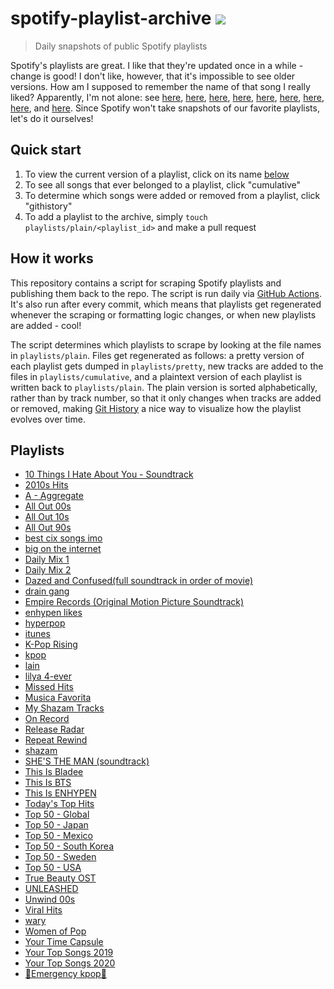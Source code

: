 # spotify-playlist-archive [![](https://github.com/mackorone/spotify-playlist-archive/actions/workflows/main.yml/badge.svg)](https://github.com/mackorone/spotify-playlist-archive/actions/workflows/main.yml)

> Daily snapshots of public Spotify playlists

Spotify's playlists are great. I like that they're updated once in a while -
change is good! I don't like, however, that it's impossible to see older
versions. How am I supposed to remember the name of that song I really liked?
Apparently, I'm not alone: see
[here](https://community.spotify.com/t5/Content-Questions/View-previous-versions-of-playlists/td-p/4400750),
[here](https://community.spotify.com/t5/Accounts/A-playlist-was-modified-Can-I-get-the-old-songs-back/td-p/1001889),
[here](https://community.spotify.com/t5/Content-Questions/Seeing-an-old-version-of-a-playlist/td-p/1318739),
[here](https://community.spotify.com/t5/Other-Partners-Web-Player-etc/Playlists-Is-there-any-way-to-recover-previous-versions-of-a/td-p/4726831),
[here](https://community.spotify.com/t5/Desktop-Mac/Find-Songs-of-old-versions-of-Spotify-Playlists/td-p/998504),
[here](https://community.spotify.com/t5/Closed-Ideas/Playlist-Versioning-History/idi-p/1133819),
[here](https://community.spotify.com/t5/Closed-Ideas/Playlist-History-Versioning/idi-p/1346418),
[here](https://community.spotify.com/t5/Closed-Ideas/Playlists-Playlist-History/idi-p/1816799),
and [here](https://community.spotify.com/t5/Live-Ideas/Playlists-Edit-History/idi-p/4573743).
Since Spotify won't take snapshots of our favorite playlists, let's do it ourselves!

## Quick start

1. To view the current version of a playlist, click on its name [below](https://github.com/mackorone/spotify-playlist-archive#playlists)
1. To see all songs that ever belonged to a playlist, click "cumulative"
1. To determine which songs were added or removed from a playlist, click "githistory"
1. To add a playlist to the archive, simply `touch playlists/plain/<playlist_id>` and make a pull request

## How it works

This repository contains a script for scraping Spotify playlists and publishing
them back to the repo. The script is run daily via
[GitHub Actions](https://github.com/mackorone/spotify-playlist-archive/actions/workflows/main.yml).
It's also run after every commit, which means that playlists get regenerated
whenever the scraping or formatting logic changes, or when new playlists are
added - cool!

The script determines which playlists to scrape by looking at the file names in
`playlists/plain`. Files get regenerated as follows: a pretty version of each
playlist gets dumped in `playlists/pretty`, new tracks are added to the
files in `playlists/cumulative`, and a plaintext version of each playlist is
written back to `playlists/plain`. The plain version is sorted alphabetically,
rather than by track number, so that it only changes when tracks are added or
removed, making [Git History](https://githistory.xyz/) a nice way to visualize
how the playlist evolves over time.

## Playlists

- [10 Things I Hate About You - Soundtrack](/playlists/pretty/10%20Things%20I%20Hate%20About%20You%20-%20Soundtrack.md)
- [2010s Hits](/playlists/pretty/2010s%20Hits.md)
- [A - Aggregate](/playlists/pretty/A%20-%20Aggregate.md)
- [All Out 00s](/playlists/pretty/All%20Out%2000s.md)
- [All Out 10s](/playlists/pretty/All%20Out%2010s.md)
- [All Out 90s](/playlists/pretty/All%20Out%2090s.md)
- [best cix songs imo](/playlists/pretty/best%20cix%20songs%20imo.md)
- [big on the internet](/playlists/pretty/big%20on%20the%20internet.md)
- [Daily Mix 1](/playlists/pretty/Daily%20Mix%201.md)
- [Daily Mix 2](/playlists/pretty/Daily%20Mix%202.md)
- [Dazed and Confused(full soundtrack in order of movie)](/playlists/pretty/Dazed%20and%20Confused(full%20soundtrack%20in%20order%20of%20movie).md)
- [drain gang](/playlists/pretty/drain%20gang.md)
- [Empire Records (Original Motion Picture Soundtrack)](/playlists/pretty/Empire%20Records%20(Original%20Motion%20Picture%20Soundtrack).md)
- [enhypen likes](/playlists/pretty/enhypen%20likes.md)
- [hyperpop](/playlists/pretty/hyperpop.md)
- [itunes](/playlists/pretty/itunes.md)
- [K-Pop Rising](/playlists/pretty/K-Pop%20Rising.md)
- [kpop](/playlists/pretty/kpop.md)
- [lain](/playlists/pretty/lain.md)
- [lilya 4-ever](/playlists/pretty/lilya%204-ever.md)
- [Missed Hits](/playlists/pretty/Missed%20Hits.md)
- [Musica Favorita](/playlists/pretty/Musica%20Favorita.md)
- [My Shazam Tracks](/playlists/pretty/My%20Shazam%20Tracks.md)
- [On Record](/playlists/pretty/On%20Record.md)
- [Release Radar](/playlists/pretty/Release%20Radar.md)
- [Repeat Rewind](/playlists/pretty/Repeat%20Rewind.md)
- [shazam](/playlists/pretty/shazam.md)
- [SHE'S THE MAN (soundtrack)](/playlists/pretty/SHE'S%20THE%20MAN%20(soundtrack).md)
- [This Is Bladee](/playlists/pretty/This%20Is%20Bladee.md)
- [This Is BTS](/playlists/pretty/This%20Is%20BTS.md)
- [This Is ENHYPEN](/playlists/pretty/This%20Is%20ENHYPEN.md)
- [Today's Top Hits](/playlists/pretty/Today's%20Top%20Hits.md)
- [Top 50 - Global](/playlists/pretty/Top%2050%20-%20Global.md)
- [Top 50 - Japan](/playlists/pretty/Top%2050%20-%20Japan.md)
- [Top 50 - Mexico](/playlists/pretty/Top%2050%20-%20Mexico.md)
- [Top 50 - South Korea](/playlists/pretty/Top%2050%20-%20South%20Korea.md)
- [Top 50 - Sweden](/playlists/pretty/Top%2050%20-%20Sweden.md)
- [Top 50 - USA](/playlists/pretty/Top%2050%20-%20USA.md)
- [True Beauty OST](/playlists/pretty/True%20Beauty%20OST.md)
- [UNLEASHED](/playlists/pretty/UNLEASHED.md)
- [Unwind 00s](/playlists/pretty/Unwind%2000s.md)
- [Viral Hits](/playlists/pretty/Viral%20Hits.md)
- [wary](/playlists/pretty/wary.md)
- [Women of Pop](/playlists/pretty/Women%20of%20Pop.md)
- [Your Time Capsule](/playlists/pretty/Your%20Time%20Capsule.md)
- [Your Top Songs 2019](/playlists/pretty/Your%20Top%20Songs%202019.md)
- [Your Top Songs 2020](/playlists/pretty/Your%20Top%20Songs%202020.md)
- [🚨Emergency kpop🚨](/playlists/pretty/🚨Emergency%20kpop🚨.md)
